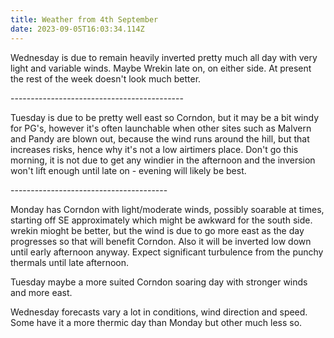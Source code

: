 ```yaml
---
title: Weather from 4th September
date: 2023-09-05T16:03:34.114Z
---
```

Wednesday is due to remain heavily inverted pretty much all day with very light and variable winds.  Maybe Wrekin late on, on either side.  At present the rest of the week doesn't look much better.

\-------------------------------------------

Tuesday is due to be pretty well east so Corndon, but it may be a bit windy for PG's, however it's often launchable when other sites such as Malvern and Pandy are blown out, because the wind runs around the hill, but that increases risks, hence why it's not a low airtimers place.  Don't go this morning, it is not due to get any windier in the afternoon and the inversion won't lift enough until late on - evening will likely be best.

\---------------------------------------

Monday has Corndon with light/moderate winds, possibly soarable at times, starting off SE approximately which might be awkward for the south side.  wrekin mioght be better, but the wind is due to go more east as the day progresses so that will benefit Corndon.  Also it will be inverted low down until early afternoon anyway.  Expect significant turbulence from the punchy thermals until late afternoon.

Tuesday maybe a more suited Corndon soaring day with stronger winds and more east. 

Wednesday forecasts vary a lot in conditions, wind direction and speed.  Some have it a more thermic day than Monday but other much less so.